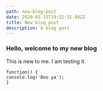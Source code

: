 ```yaml
---
path: new-blog-post
date: 2020-02-15T19:52:31.042Z
title: New blog post
description: A blog post
---
```

### Hello, welcome to my new blog
This is new to me. I am testing it.

```
function() {
console.log('Boo ya');
}
```
